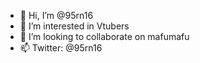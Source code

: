 - 👋 Hi, I’m @95rn16
- 👀 I’m interested in Vtubers
- 💞️ I’m looking to collaborate on mafumafu
- 📫 Twitter: @95rn16

<!---
95rn16/95rn16 is a ✨ special ✨ repository because its `README.md` (this file) appears on your GitHub profile.
You can click the Preview link to take a look at your changes.
--->
